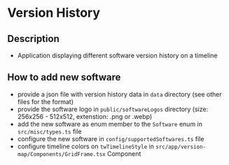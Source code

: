 # Version History

## Description
- Application displaying different software version history on a timeline


## How to add new software
- provide a json file with version history data in `data` directory (see other files for the format)
- provide the software logo in `public/softwareLogos` directory (size: 256x256 - 512x512, extenstion: .png or .webp) 
- add the new software as enum member to the `Software` enum in `src/misc/types.ts` file
- configure the new software in `config/supportedSoftwares.ts` file
- configure timeline colors on `twTimelineStyle` in `src/app/version-map/Components/GridFrame.tsx` Component
